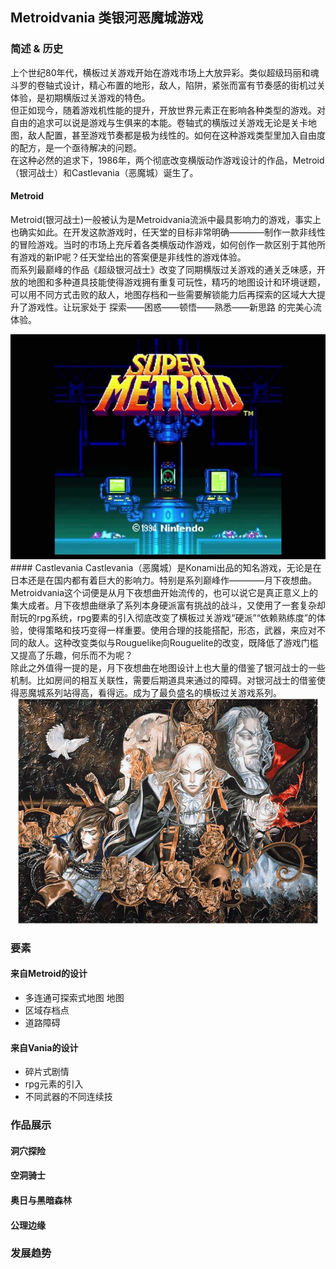 Metroidvania 类银河恶魔城游戏
---------------------------------
### 简述 & 历史
上个世纪80年代，横板过关游戏开始在游戏市场上大放异彩。类似超级玛丽和魂斗罗的卷轴式设计，精心布置的地形，敌人，陷阱，紧张而富有节奏感的街机过关体验，是初期横版过关游戏的特色。<br>
但正如现今，随着游戏机性能的提升，开放世界元素正在影响各种类型的游戏。对自由的追求可以说是游戏与生俱来的本能。卷轴式的横版过关游戏无论是关卡地图，敌人配置，甚至游戏节奏都是极为线性的。如何在这种游戏类型里加入自由度的配方，是一个亟待解决的问题。<br>
在这种必然的追求下，1986年，两个彻底改变横版动作游戏设计的作品，Metroid（银河战士）和Castlevania（恶魔城）诞生了。<br>
#### Metroid
Metroid(银河战士)一般被认为是Metroidvania流派中最具影响力的游戏，事实上也确实如此。在开发这款游戏时，任天堂的目标非常明确————制作一款非线性的冒险游戏。当时的市场上充斥着各类横版动作游戏，如何创作一款区别于其他所有游戏的新IP呢？任天堂给出的答案便是非线性的游戏体验。<br>
而系列最巅峰的作品《超级银河战士》改变了同期横版过关游戏的通关乏味感，开放的地图和多种道具技能使得游戏拥有重复可玩性，精巧的地图设计和环境谜题，可以用不同方式击败的敌人，地图存档和一些需要解锁能力后再探索的区域大大提升了游戏性。让玩家处于  探索——困惑——顿悟——熟悉——新思路 的完美心流体验。<br>
<div align=center><img width=600 height=360 src='https://github.com/IndieGuide/ImagesRepo/blob/master/Images/Fromnet/Works%20Show/Metroid/SMetroid_index.jpg'></div>
#### Castlevania
Castlevania（恶魔城）是Konami出品的知名游戏，无论是在日本还是在国内都有着巨大的影响力。特别是系列巅峰作————月下夜想曲。Metroidvania这个词便是从月下夜想曲开始流传的，也可以说它是真正意义上的集大成者。月下夜想曲继承了系列本身硬派富有挑战的战斗，又使用了一套复杂却耐玩的rpg系统，rpg要素的引入彻底改变了横板过关游戏“硬派”“依赖熟练度”的体验，使得策略和技巧变得一样重要。使用合理的技能搭配，形态，武器，来应对不同的敌人。这种改变类似与Rouguelike向Rouguelite的改变，既降低了游戏门槛又提高了乐趣，何乐而不为呢？<br>
除此之外值得一提的是，月下夜想曲在地图设计上也大量的借鉴了银河战士的一些机制。比如房间的相互关联性，需要后期道具来通过的障碍。对银河战士的借鉴使得恶魔城系列站得高，看得远。成为了最负盛名的横板过关游戏系列。<br>
<div align=center><img width=480 height=360 src='https://github.com/IndieGuide/ImagesRepo/blob/master/Images/Fromnet/Works%20Show/Castlevania/Castlevania_index.jpg'></div>

### 要素

#### 来自Metroid的设计
* 多连通可探索式地图
地图
* 区域存档点
* 道路障碍
#### 来自Vania的设计
* 碎片式剧情
* rpg元素的引入
* 不同武器的不同连续技
### 作品展示

#### 洞穴探险

#### 空洞骑士

#### 奥日与黑暗森林

#### 公理边缘

### 发展趋势

